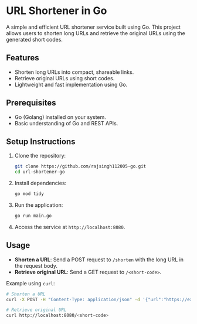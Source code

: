 # URL Shortener in Go

A simple and efficient URL shortener service built using Go. This project allows users to shorten long URLs and retrieve the original URLs using the generated short codes.

## Features
- Shorten long URLs into compact, shareable links.
- Retrieve original URLs using short codes.
- Lightweight and fast implementation using Go.

## Prerequisites
- Go (Golang) installed on your system.
- Basic understanding of Go and REST APIs.

## Setup Instructions
1. Clone the repository:
   ```bash
   git clone https://github.com/rajsingh112005-go.git
   cd url-shortener-go
   ```

2. Install dependencies:
   ```bash
   go mod tidy
   ```

3. Run the application:
   ```bash
   go run main.go
   ```

4. Access the service at `http://localhost:8080`.

## Usage
- **Shorten a URL**: Send a POST request to `/shorten` with the long URL in the request body.
- **Retrieve original URL**: Send a GET request to `/<short-code>`.

Example using `curl`:
```bash
# Shorten a URL
curl -X POST -H "Content-Type: application/json" -d '{"url":"https://example.com"}' http://localhost:8080/shorten

# Retrieve original URL
curl http://localhost:8080/<short-code>
```




